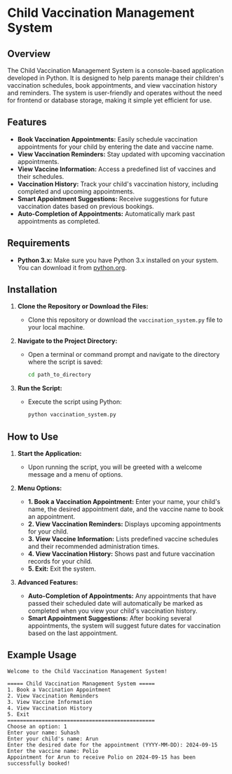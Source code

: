 # Child Vaccination Management System

## Overview
The Child Vaccination Management System is a console-based application developed in Python. It is designed to help parents manage their children's vaccination schedules, book appointments, and view vaccination history and reminders. The system is user-friendly and operates without the need for frontend or database storage, making it simple yet efficient for use.

## Features
- **Book Vaccination Appointments:** Easily schedule vaccination appointments for your child by entering the date and vaccine name.
- **View Vaccination Reminders:** Stay updated with upcoming vaccination appointments.
- **View Vaccine Information:** Access a predefined list of vaccines and their schedules.
- **Vaccination History:** Track your child's vaccination history, including completed and upcoming appointments.
- **Smart Appointment Suggestions:** Receive suggestions for future vaccination dates based on previous bookings.
- **Auto-Completion of Appointments:** Automatically mark past appointments as completed.

## Requirements
- **Python 3.x:** Make sure you have Python 3.x installed on your system. You can download it from [python.org](https://www.python.org/downloads/).

## Installation
1. **Clone the Repository or Download the Files:**
   - Clone this repository or download the `vaccination_system.py` file to your local machine.

2. **Navigate to the Project Directory:**
   - Open a terminal or command prompt and navigate to the directory where the script is saved:
     ```bash
     cd path_to_directory
     ```

3. **Run the Script:**
   - Execute the script using Python:
     ```bash
     python vaccination_system.py
     ```

## How to Use
1. **Start the Application:**
   - Upon running the script, you will be greeted with a welcome message and a menu of options.

2. **Menu Options:**
   - **1. Book a Vaccination Appointment:** Enter your name, your child's name, the desired appointment date, and the vaccine name to book an appointment.
   - **2. View Vaccination Reminders:** Displays upcoming appointments for your child.
   - **3. View Vaccine Information:** Lists predefined vaccine schedules and their recommended administration times.
   - **4. View Vaccination History:** Shows past and future vaccination records for your child.
   - **5. Exit:** Exit the system.

3. **Advanced Features:**
   - **Auto-Completion of Appointments:** Any appointments that have passed their scheduled date will automatically be marked as completed when you view your child's vaccination history.
   - **Smart Appointment Suggestions:** After booking several appointments, the system will suggest future dates for vaccination based on the last appointment.

## Example Usage

```plaintext
Welcome to the Child Vaccination Management System!

===== Child Vaccination Management System =====
1. Book a Vaccination Appointment
2. View Vaccination Reminders
3. View Vaccine Information
4. View Vaccination History
5. Exit
===============================================
Choose an option: 1
Enter your name: Suhash
Enter your child's name: Arun
Enter the desired date for the appointment (YYYY-MM-DD): 2024-09-15
Enter the vaccine name: Polio
Appointment for Arun to receive Polio on 2024-09-15 has been successfully booked!
